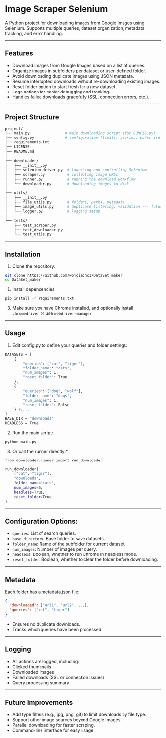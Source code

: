 # Image Scraper Selenium

A Python project for downloading images from Google Images using Selenium. Supports multiple queries, dataset organization, metadata tracking, and error handling.

---

## Features

- Download images from Google Images based on a list of queries.
- Organize images in subfolders per dataset or user-defined folder.
- Avoid downloading duplicate images using JSON metadata.
- Resume interrupted downloads without re-downloading existing images.
- Reset folder option to start fresh for a new dataset.
- Logs actions for easier debugging and tracking.
- Handles failed downloads gracefully (SSL, connection errors, etc.).

---

## Project Structure
```bash
project/
│── main.py                # main downloading script (for CONFIG.py)
│── config.py              # configuration (limits, queries, pahts itd..)
│── requirements.txt
│── LICENSE     
│── README.md              
│
├── downloader/
│   ├── __init__.py
│   ├── selenium_driver.py  # launching and controlling Selenium
│   ├── scraper.py          # collecting image URLs
│   ├── runner.py           # running the download workflow
│   └── downloader.py       # downloading images to disk
│
├── utils/
│   ├── __init__.py
│   ├── file_utils.py       # folders, paths, metadata
│   ├── image_utils.py      # duplicate filtering, validation --- future
│   └── logger.py           # logging setup
│
└── tests/
    ├── test_scraper.py
    ├── test_downloader.py
    └── test_utils.py

```

---

## Installation

1. Clone the repository:

```bash
git clone https://github.com/wojciechc1/DataSet_maker
cd DataSet_maker
```
1. Install dependencies 

```bash
pip install -r requirements.txt
```

3. Make sure you have Chrome installed, and optionally install `chromedriver` or use `webdriver-manager`

---

## Usage

1. Edit config.py to define your queries and folder settings:

```bash
DATASETS = [
    {
        "queries": ["cat", "tiger"],
        "folder_name": "cats",
        "num_images": 1,
        "reset_folder": True
    },
    {
        "queries": ["dog", "wolf"],
        "folder_name": "dogs",
        "num_images": 1,
        "reset_folder": False
    } #....
]
BASE_DIR = "downloads"
HEADLESS = True

```

2. Run the main script:

```bash
python main.py
```

3. Or call the runner directly:*

```bash
from downloader.runner import run_downloader

run_downloader(
    ["cat", "tiger"],
    "downloads",
    folder_name="cats",
    num_images=5,
    headless=True,
    reset_folder=True
)

```
--- 
## Configuration Options:
- `queries`: List of search queries.
- `base_directory`: Base folder to save datasets.
- `folder_name`: Name of the subfolder for current dataset.
- `num_images`: Number of images per query.
- `headless`: Boolean, whether to run Chrome in headless mode.
- `reset_folder`: Boolean, whether to clear the folder before downloading.

--- 
## Metadata

Each folder has a metadata.json file:
```json
{
  "downloaded": ["url1", "url2", ...],
  "queries": ["cat", "tiger"]
}
```
- Ensures no duplicate downloads.
- Tracks which queries have been processed.

--- 
## Logging

- All actions are logged, including:
- Clicked thumbnails
- Downloaded images
- Failed downloads (SSL or connection issues)
- Query processing summary

---

## Future Improvements
- Add type filters (e.g., jpg, png, gif) to limit downloads by file type.
- Support other image sources beyond Google Images.
- Parallel downloading for faster scraping.
- Command-line interface for easy usage
